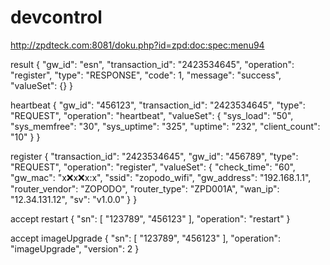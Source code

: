 # devcontrol
http://zpdteck.com:8081/doku.php?id=zpd:doc:spec:menu94

result
{
    "gw_id": "esn",
    "transaction_id": "2423534645",
    "operation": "register",
    "type": "RESPONSE",
    "code": 1,
    "message": "success",
    "valueSet": {}
}

heartbeat
{
    "gw_id": "456123",
    "transaction_id": "2423534645",
    "type": "REQUEST",
    "operation": "heartbeat",
    "valueSet": {
        "sys_load": "50",
        "sys_memfree": "30",
        "sys_uptime": "325",
        "uptime": "232",
        "client_count": "10"
    }
}

register
{
    "transaction_id": "2423534645",
    "gw_id": "456789",
    "type": "REQUEST",
    "operation": "register",
    "valueSet": {
        "check_time": "60",
        "gw_mac": "x:x:x:x:x:x",
        "ssid": "zopodo_wifi",
        "gw_address": "192.168.1.1",
        "router_vendor": "ZOPODO",
        "router_type": "ZPD001A",
        "wan_ip": "12.34.131.12",
        "sv": "v1.0.0"
    }
}


accept
restart
{
    "sn": [
        "123789",
        "456123"
    ],
    "operation": "restart"
}

accept
imageUpgrade
{
    "sn": [
        "123789",
        "456123"
    ],
    "operation": "imageUpgrade",
    "version": 2
}


